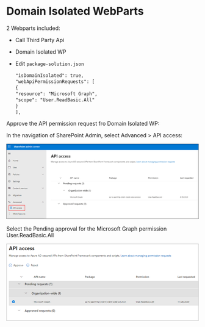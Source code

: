# Domain Isolated WebParts

2 Webparts included:

- Call Third Party Api
- Domain Isolated WP
- Edit `package-solution.json`

  ```
  "isDomainIsolated": true,
  "webApiPermissionRequests": [
  {
  "resource": "Microsoft Graph",
  "scope": "User.ReadBasic.All"
  }
  ],
  ```

Approve the API permission request fro Domain Isolated WP:

In the navigation of SharePoint Admin, select Advanced > API access:

![sharepoint-admin-portal-01](_images/sharepoint-admin-portal-01.png)

Select the Pending approval for the Microsoft Graph permission User.ReadBasic.All

![sharepoint-admin-portal-02](_images/sharepoint-admin-portal-02.png)
